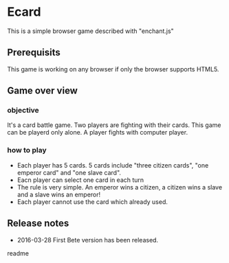 <snippet>
  <content>

#  Ecard
This is a simple browser game described with "enchant.js"

## Prerequisits
This game is working on any browser if only the browser supports HTML5.

## Game over view
### objective
It's a card battle game. Two players are fighting with their cards. This game can be playerd only alone.
A player fights with computer player.

### how to play
* Each player has 5 cards. 5 cards include "three citizen cards", "one emperor card" and "one slave card".
* Eacn player can select one card in each turn
* The rule is very simple. An emperor wins a citizen, a citizen wins a slave and a slave wins an emperor!
* Each player cannot use the card which already used.

## Release notes
* 2016-03-28  First Bete version has been released.

</content>
  <tabTrigger>readme</tabTrigger>
</snippet>